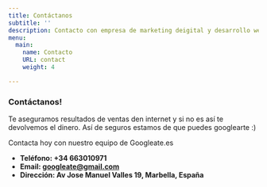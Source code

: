 ```yaml
---
title: Contáctanos
subtitle: ''
description: Contacto con empresa de marketing deigital y desarrollo web
menu:
  main:
    name: Contacto
    URL: contact
    weight: 4

---
```

### Contáctanos!

Te aseguramos resultados de ventas den internet y si no es así te devolvemos el dinero. Así de seguros estamos de que puedes googlearte :)

Contacta hoy con nuestro equipo de Googleate.es

* **Teléfono: +34 663010971**
* **Email: googleate@gmail.com**
* **Dirección: Av Jose Manuel Valles 19, Marbella, España**